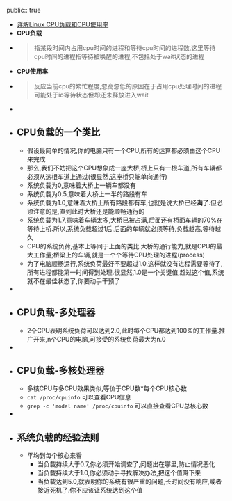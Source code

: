 public:: true

- [详解Linux CPU负载和CPU使用率](https://cloud.tencent.com/developer/article/1722207)
- **CPU负载**
- > 指某段时间内占用cpu时间的进程和等待cpu时间的进程数,这里等待cpu时间的进程指等待被唤醒的进程,不包括处于wait状态的进程
- **CPU使用率**
- > 反应当前cpu的繁忙程度,忽高忽低的原因在于占用cpu处理时间的进程可能处于io等待状态但却还未释放进入wait
-
- ## CPU负载的一个类比
	- 假设最简单的情况,你的电脑只有一个CPU,所有的运算都必须由这个CPU来完成
	- 那么,我们不妨把这个CPU想象成一座大桥,桥上只有一根车道,所有车辆都必须从这根车道上通过(很显然,这座桥只能单向通行)
	- 系统负载为0,意味着大桥上一辆车都没有
	- 系统负载为0.5,意味着大桥上一半的路段有车
	- 系统负载为1.0,意味着大桥上所有路段都有车,也就是说大桥已经**满**了.但必须注意的是,直到此时大桥还是能顺畅通行的
	- 系统负载为1.7,意味着车辆太多,大桥已被占满,后面还有桥面车辆的70%在等待上桥.所以,系统负载超过1后,后面的车辆就必须等待,负载越高,等待越久
	- CPU的系统负荷,基本上等同于上面的类比.大桥的通行能力,就是CPU的最大工作量;桥梁上的车辆,就是一个个等待CPU处理的进程(process)
	- 为了电脑顺畅运行,系统负荷最好不要超过1.0,这样就没有进程需要等待了,所有进程都能第一时间得到处理.很显然,1.0是一个关键值,超过这个值,系统就不在最佳状态了,你要动手干预了
-
- ## CPU负载-多处理器
	- 2个CPU表明系统负荷可以达到2.0,此时每个CPU都达到100%的工作量.推广开来,n个CPU的电脑,可接受的系统负荷最大为n.0
-
- ## CPU负载-多核处理器
	- 多核CPU与多CPU效果类似,等价于CPU数*每个CPU核心数
	- `cat /proc/cpuinfo` 可以查看CPU信息
	- `grep -c 'model name' /proc/cpuinfo` 可以直接查看CPU总核心数
-
- ## 系统负载的经验法则
	- 平均到每个核心来看
		- 当负载持续大于0.7,你必须开始调查了,问题出在哪里,防止情况恶化
		- 当负载持续大于1.0,你必须动手寻找解决办法,把这个值降下来
		- 当负载达到5.0,就表明你的系统有很严重的问题,长时间没有响应,或者接近死机了.你不应该让系统达到这个值